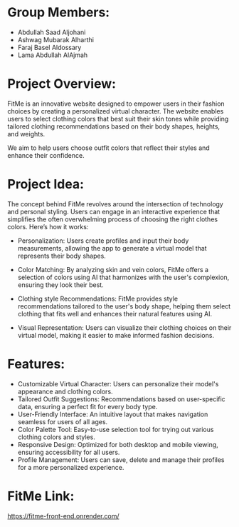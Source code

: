 # Group Members:
- Abdullah Saad Aljohani
- Ashwag Mubarak Alharthi
- Faraj Basel Aldossary
- Lama Abdullah AlAjmah

# Project Overview:
FitMe is an innovative website designed to empower users in their fashion choices by creating a personalized virtual character. The website enables users to select clothing colors that best suit their skin tones while providing tailored clothing recommendations based on their body shapes, heights, and weights.

We aim to help users choose outfit colors that reflect their styles and enhance their confidence.

# Project Idea:
The concept behind FitMe revolves around the intersection of technology and personal styling. Users can engage in an interactive experience that simplifies the often overwhelming process of choosing the right clothes colors. 
Here’s how it works:

- Personalization: Users create profiles and input their body measurements, allowing the app to generate a virtual model that represents their body shapes.

- Color Matching: By analyzing skin and vein colors, FitMe offers a selection of colors using AI that harmonizes with the user's complexion, ensuring they look their best.

- Clothing style Recommendations: FitMe provides style recommendations tailored to the user's body shape, helping them select clothing that fits well and enhances their natural features using AI.

- Visual Representation: Users can visualize their clothing choices on their virtual model, making it easier to make informed fashion decisions.

# Features:
- Customizable Virtual Character: Users can personalize their model's appearance and clothing colors.
- Tailored Outfit Suggestions: Recommendations based on user-specific data, ensuring a perfect fit for every body type.
- User-Friendly Interface: An intuitive layout that makes navigation seamless for users of all ages.
- Color Palette Tool: Easy-to-use selection tool for trying out various clothing colors and styles.
- Responsive Design: Optimized for both desktop and mobile viewing, ensuring accessibility for all users.
- Profile Management: Users can save, delete and manage their profiles for a more personalized experience.

# FitMe Link:
https://fitme-front-end.onrender.com/
